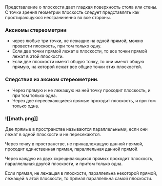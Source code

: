 Представление о плоскости дает гладкая поверхность стола или стены.
С точки зрения геометрии плоскость следует представлять как простирающуюся неограниченно во все стороны.

### Аксиомы стереометрии

- через любые три точки, не лежащие на одной прямой, можно провести плоскость, при том только одну.
- Если две точки прямой лежат в плоскости, то все точки прямой лежат в этой плоскости.
- Если две плоскости имеют общую точку, то они имеют общую прямую, на которой лежат все общие точки этих плоскостей.

### Следствия из аксиом стереометрии.

- Через прямую и не лежащую на ней точку проходит плоскость, и при том только одна.
- Через две пересекающиеся прямые проходит плоскость, и при том только одна.

### ![[math.png]]

Две прямые в пространстве называются параллельными, если они лежат в одной плоскости и не пересекаются.

Через точку в пространстве, не принадлежащую данной прямой, проходит единственная прямая, параллельная данной прямой.




Через каждую из двух скрещивающихся прямых проходит плоскость, параллельная другой плоскости, и притом только одна.

Если прямая, не лежащая в плоскости, параллельна некоторой прямой, лежащей в этой плоскости, то прямая параллельна самой плоскости.

